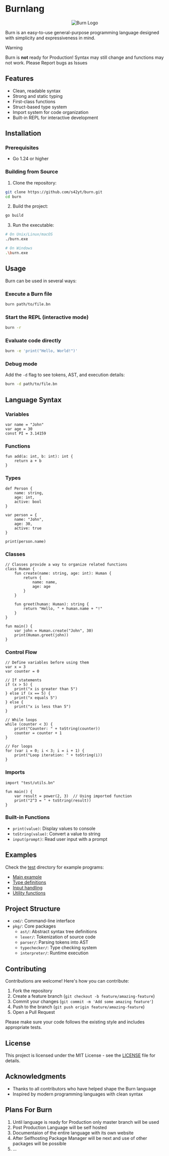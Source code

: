 # Burnlang

<p align="center">
    <img src="https://github.com/s42yt/assets/blob/master/assets/burnlang/burn-logo.png" alt="Burn Logo">
</p>

Burn is an easy-to-use general-purpose programming language designed with simplicity and expressiveness in mind.

> [!WARNING]
> Burn is **not** ready for Production! Syntax may still change and functions may not work. Please Report bugs as Issues


## Features

- Clean, readable syntax
- Strong and static typing
- First-class functions
- Struct-based type system
- Import system for code organization
- Built-in REPL for interactive development

## Installation

### Prerequisites

- Go 1.24 or higher

### Building from Source

1. Clone the repository:
```sh
git clone https://github.com/s42yt/burn.git
cd burn
```

2. Build the project:
```sh
go build
```

3. Run the executable:
```sh
# On Unix/Linux/macOS
./burn.exe

# On Windows
.\burn.exe
```

## Usage

Burn can be used in several ways:

### Execute a Burn file

```sh
burn path/to/file.bn
```

### Start the REPL (interactive mode)

```sh
burn -r
```

### Evaluate code directly

```sh
burn -e 'print("Hello, World!")'
```

### Debug mode

Add the `-d` flag to see tokens, AST, and execution details:

```sh
burn -d path/to/file.bn
```

## Language Syntax

### Variables

```bn
var name = "John"
var age = 30
const PI = 3.14159
```

### Functions

```bn
fun add(a: int, b: int): int {
    return a + b
}
```

### Types

```bn
def Person {
    name: string,
    age: int,
    active: bool
}

var person = {
    name: "John",
    age: 30,
    active: true
}

print(person.name)
```

### Classes

```bn
// Classes provide a way to organize related functions
class Human {
    fun create(name: string, age: int): Human {
        return {
            name: name,
            age: age
        }
    }
    
    fun greet(human: Human): string {
        return "Hello, " + human.name + "!"
    }
}

fun main() {
    var john = Human.create("John", 30)
    print(Human.greet(john))
}
``` 

### Control Flow

```bn
// Define variables before using them
var x = 3
var counter = 0

// If statements
if (x > 5) {
    print("x is greater than 5")
} else if (x == 5) {
    print("x equals 5")
} else {
    print("x is less than 5")
}

// While loops
while (counter < 3) {
    print("Counter: " + toString(counter))
    counter = counter + 1
}

// For loops
for (var i = 0; i < 3; i = i + 1) {
    print("Loop iteration: " + toString(i))
}
```

### Imports

```bn
import "test/utils.bn"

fun main() {
    var result = power(2, 3)  // Using imported function
    print("2^3 = " + toString(result))
}
```

### Built-in Functions

- `print(value)`: Display values to console
- `toString(value)`: Convert a value to string
- `input(prompt)`: Read user input with a prompt

## Examples

Check the [test](test/) directory for example programs:

- [Main example](test/main.bn)
- [Type definitions](test/type.bn)
- [Input handling](test/input.bn)
- [Utility functions](test/utils.bn)

## Project Structure

- `cmd/`: Command-line interface
- `pkg/`: Core packages
  - `ast/`: Abstract syntax tree definitions
  - `lexer/`: Tokenization of source code
  - `parser/`: Parsing tokens into AST
  - `typechecker/`: Type checking system
  - `interpreter/`: Runtime execution

## Contributing

Contributions are welcome! Here's how you can contribute:

1. Fork the repository
2. Create a feature branch (`git checkout -b feature/amazing-feature`)
3. Commit your changes (`git commit -m 'Add some amazing feature'`)
4. Push to the branch (`git push origin feature/amazing-feature`)
5. Open a Pull Request

Please make sure your code follows the existing style and includes appropriate tests.

## License

This project is licensed under the MIT License - see the [LICENSE](LICENSE) file for details.

## Acknowledgments

- Thanks to all contributors who have helped shape the Burn language
- Inspired by modern programming languages with clean syntax


## Plans For Burn

1. Until language is ready for Production only master branch will be used
2. Post Production Language will be self hosted
3. Documentaion of the entire language with its own website
4. After Selfhosting Package Manager will be next and use of other packages will be possible
5. ...